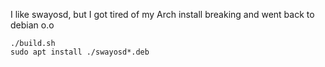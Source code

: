 
I like swayosd, but I got tired of my Arch install breaking and went back to debian o.o

```
./build.sh
sudo apt install ./swayosd*.deb
```
